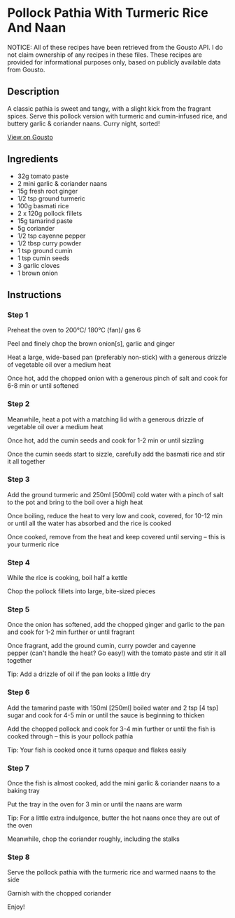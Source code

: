 # Pollock Pathia With Turmeric Rice And Naan

NOTICE: All of these recipes have been retrieved from the Gousto API. I do not claim ownership of any recipes in these files. These recipes are provided for informational purposes only, based on publicly available data from Gousto.

## Description

A classic pathia is sweet and tangy, with a slight kick from the fragrant spices. Serve this pollock version with turmeric and cumin-infused rice, and buttery garlic & coriander naans. Curry night, sorted!

[View on Gousto](https://www.gousto.co.uk/recipes/cookbook/pollock-pathia-with-turmeric-rice-and-naan)

## Ingredients

- 32g tomato paste
- 2 mini garlic & coriander naans
- 15g fresh root ginger
- 1/2 tsp ground turmeric
- 100g basmati rice
- 2 x 120g pollock fillets
- 15g tamarind paste
- 5g coriander
- 1/2 tsp cayenne pepper
- 1/2 tbsp curry powder
- 1 tsp ground cumin
- 1 tsp cumin seeds
- 3 garlic cloves
- 1 brown onion

## Instructions


### Step 1

Preheat the oven to 200°C/ 180°C (fan)/ gas 6

Peel and finely chop the brown onion<span class="text-danger">[s]</span>, garlic and ginger

Heat a large, wide-based pan (preferably non-stick) with a generous drizzle of vegetable oil over a medium heat

Once hot, add the chopped onion with a generous pinch of salt and cook for 6-8 min or until softened


### Step 2

Meanwhile, heat a pot with a matching lid with a generous drizzle of vegetable oil over a medium heat

Once hot, add the cumin seeds and cook for 1-2 min or until sizzling

Once the cumin seeds start to sizzle, carefully add the basmati rice and stir it all together


### Step 3

Add the ground turmeric and 250ml <span class="text-danger">[500ml]</span> cold water with a pinch of salt to the pot and bring to the boil over a high heat

Once boiling, reduce the heat to very low and cook, covered, for 10-12 min or until all the water has absorbed and the rice is cooked

Once cooked, remove from the heat and keep covered until serving – this is your turmeric rice


### Step 4

While the rice is cooking, boil half a kettle

Chop the pollock fillets into large, bite-sized pieces


### Step 5

Once the onion has softened, add the chopped ginger and garlic to the pan and cook for 1-2 min further or until fragrant

Once fragrant, add the ground cumin, curry powder and cayenne pepper (can't handle the heat? Go easy!) with the tomato paste and stir it all together

Tip: Add a drizzle of oil if the pan looks a little dry


### Step 6

Add the tamarind paste with 150ml <span class="text-danger">[250ml]</span> boiled water and 2 tsp <span class="text-danger">[4 tsp]</span> sugar and cook for 4-5 min or until the sauce is beginning to thicken

Add the chopped pollock and cook for 3-4 min further or until the fish is cooked through – this is your pollock pathia

Tip: Your fish is cooked once it turns opaque and flakes easily


### Step 7

Once the fish is almost cooked, add the mini garlic & coriander naans to a baking tray

Put the tray in the oven for 3 min or until the naans are warm

Tip: For a little extra indulgence, butter the hot naans once they are out of the oven

Meanwhile, chop the coriander roughly, including the stalks

### Step 8

Serve the pollock pathia with the turmeric rice and warmed naans to the side

Garnish with the chopped coriander

Enjoy!

